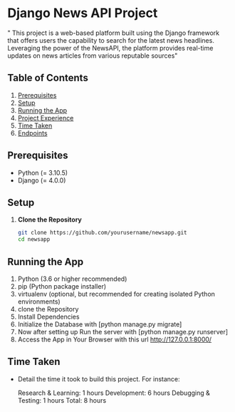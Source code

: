  # Django News API Project

"
This project is a web-based platform built using the Django framework that offers users the capability to search for the latest news headlines. Leveraging the power of the NewsAPI, the platform provides real-time updates on news articles from various reputable sources"

## Table of Contents
1. [Prerequisites](#prerequisites)
2. [Setup](#setup)
3. [Running the App](#running-the-app)
4. [Project Experience](#project-experience)
5. [Time Taken](#time-taken)
7. [Endpoints](#ENDPOINTS)

## Prerequisites

- Python (= 3.10.5)
- Django (= 4.0.0)

## Setup

1. **Clone the Repository**
   ```bash
   git clone https://github.com/yourusername/newsapp.git
   cd newsapp


## Running the App
1. Python (3.6 or higher recommended)
2. pip (Python package installer)
3. virtualenv (optional, but recommended for creating isolated Python environments)
4. clone the Repository
5. Install Dependencies
6. Initialize the Database with [python manage.py migrate]
7. Now after setting up Run the server with [python manage.py runserver]
8. Access the App in Your Browser with this url http://127.0.0.1:8000/


## Time Taken
- Detail the time it took to build this project. For instance:

    Research & Learning: 1 hours
    Development: 6 hours
    Debugging & Testing: 1 hours
    Total: 8 hours   

